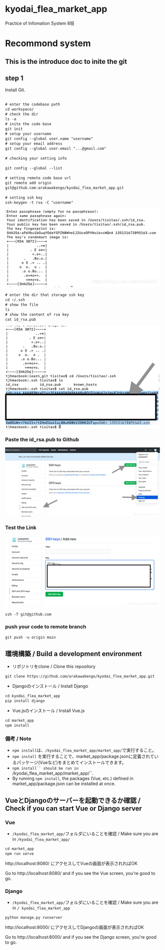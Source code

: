 # kyodai_flea_market_app
Practice of Infomation System 8班

# Recommond system

## This is the introduce doc to inite the git

## step 1

Install Git.

```shell

# enter the codebase path
cd workspace/
# check the dir
ls -a
# inite the code base
git init
# setup your username 
git config --global user.name "username"
# setup your email address
git config --global user.email "...@gmail.com"

# checking your setting info

git config --global --list

# setting remote code base url 
git remote add origin git@github.com:arakawakengo/kyodai_flea_market_app.git

# setting ssh key
ssh-keygen -t rsa -C "username"
```
![rsa key](img/20200810174740183.png)
```
# enter the dir that storage ssh key 
cd ~/.ssh
# show the file 
ls
# show the content of rsa key
cat id_rsa.pub
```
![id_rsa.pub](img/20200810180651227.png)
### Paste the id_rsa.pub to Github
![key gitbub](img/20200810181625337.png)

### Test the Link 
![add key to github](img/20200810181903438.png)

```
ssh -T git@github.com
```
### push your code to remote branch

```
git push -u origin main
```

## 環境構築 / Build a development environment
- リポジトリをclone / Clone this repository
```
git clone https://github.com/arakawakengo/kyodai_flea_market_app.git
```
- Djangoのインストール / Install Django
```
cd kyodai_flea_market_app
pip install django
```

- Vue.jsのインストール / Install Vue.js
```
cd market_app
npm install
```
### 備考 / Note
- ```npm install```は、```/kyodai_flea_market_app/market_app/```で実行すること。
- ```npm install``` を実行することで、market_app/package.jsonに定義されているパッケージ(Vueなど)をまとめてインストールできます。
- ```npm install`` should be run in ```/kyodai_flea_market_app/market_app/``.
- By running ```npm install```, the packages (Vue, etc.) defined in market_app/package.json can be installed at once.


## VueとDjangoのサーバーを起動できるか確認 / Check if you can start Vue or Django server
### Vue
- ```/kyodai_flea_market_app/```フォルダにいることを確認 / Make sure you are in ```/kyodai_flea_market_app/```
```
cd market_app
npm run serve
```
http://localhost:8080/ にアクセスしてVueの画面が表示されればOK

Go to http://localhost:8080/ and if you see the Vue screen, you're good to go.


### Django
- ```/kyodai_flea_market_app/```フォルダにいることを確認 / Make sure you are in ```/
kyodai_flea_market_app```

```
python manage.py runserver
```

http://localhost:8000/ にアクセスしてDjangoの画面が表示されればOK

Go to http://localhost:8000/ and if you see the Django screen, you're good to go.
